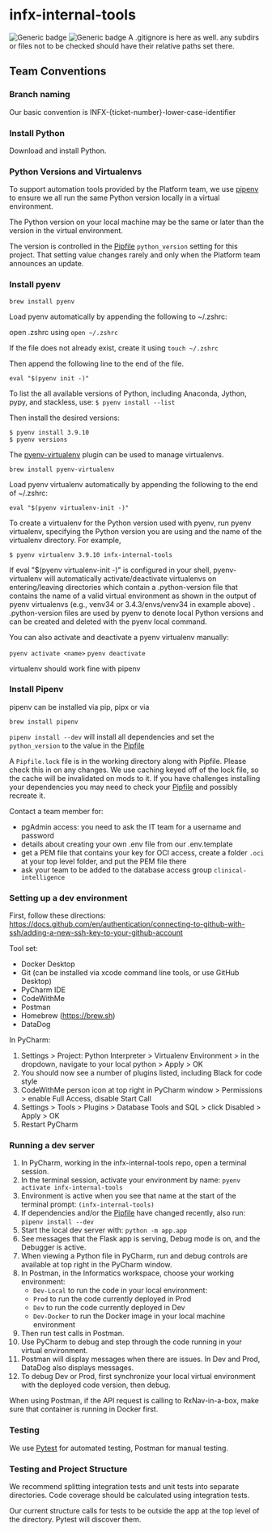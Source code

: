 # infx-internal-tools
![Generic badge](https://img.shields.io/badge/python-3.9-blue)
![Generic badge](https://img.shields.io/badge/code%20style-black-000000.svg)
A .gitignore is here as well. any subdirs or files not to be checked should have their relative paths set there.

## Team Conventions
### Branch naming

Our basic convention is INFX-{ticket-number}-lower-case-identifier

### Install Python

Download and install Python.

### Python Versions and Virtualenvs

To support automation tools provided by the Platform team, we use [pipenv](https://github.com/pypa/pipenv) 
to ensure we all run the same Python version locally in a virtual environment. 

The Python version on your local machine may be the same or later than the version in the virtual environment.

The version is controlled in the [Pipfile](Pipfile) `python_version` setting for this project.
That setting value changes rarely and only when the Platform team announces an update.

### Install pyenv

`brew install pyenv`

Load pyenv automatically by appending
the following to ~/.zshrc:

open .zshrc using `open ~/.zshrc`

If the file does not already exist, create it using `touch ~/.zshrc`

Then append the following line to the end of the file.

`eval "$(pyenv init -)"`

To list the all available versions of Python, including Anaconda, Jython, pypy, and stackless, use:
`$ pyenv install --list`

Then install the desired versions:
```
$ pyenv install 3.9.10
$ pyenv versions
```

The [pyenv-virtualenv](https://github.com/pyenv/pyenv-virtualenv) plugin can be used to manage virtualenvs.

`brew install pyenv-virtualenv`

Load pyenv virtualenv automatically by appending
the following to the end of  ~/.zshrc:

`eval "$(pyenv virtualenv-init -)"`

To create a virtualenv for the Python version used with pyenv, run pyenv virtualenv, specifying the Python version you are using and the name of the virtualenv directory. For example,

`$ pyenv virtualenv 3.9.10 infx-internal-tools`

If eval "$(pyenv virtualenv-init -)" is configured in your shell, pyenv-virtualenv will automatically activate/deactivate virtualenvs on entering/leaving directories which contain a .python-version file that contains the name of a valid virtual environment as shown in the output of pyenv virtualenvs (e.g., venv34 or 3.4.3/envs/venv34 in example above) . .python-version files are used by pyenv to denote local Python versions and can be created and deleted with the pyenv local command.

You can also activate and deactivate a pyenv virtualenv manually:

`pyenv activate <name>`
`pyenv deactivate`

virtualenv should work fine with pipenv

### Install Pipenv

pipenv can be installed via pip, pipx or via

`brew install pipenv`

`pipenv install --dev` will install all dependencies and set the `python_version` to the value in the [Pipfile](Pipfile) 

A `Pipfile.lock` file is in the working directory along with Pipfile. Please check this in on any changes. We use caching keyed 
off of the lock file, so the cache will be invalidated on mods to it. If you have challenges installing your dependencies
you may need to check your [Pipfile](Pipfile) and possibly
recreate it.

Contact a team member for:
- pgAdmin access: you need to ask the IT team for a username and password  
- details about creating your own .env file from our .env.template
- get a PEM file that contains your key for OCI access, create a folder `.oci` at your top level folder, and put the PEM file there
- ask your team to be added to the database access group `clinical-intelligence`


### Setting up a dev environment

First, follow these directions: https://docs.github.com/en/authentication/connecting-to-github-with-ssh/adding-a-new-ssh-key-to-your-github-account

Tool set:
- Docker Desktop
- Git (can be installed via xcode command line tools, or use GitHub Desktop)
- PyCharm IDE
- CodeWithMe
- Postman 
- Homebrew (https://brew.sh)
- DataDog

In PyCharm:
1. Settings > Project: Python Interpreter > Virtualenv Environment > in the dropdown, navigate to your local python > Apply > OK
2. You should now see a number of plugins listed, including Black for code style
3. CodeWithMe person icon at top right in PyCharm window > Permissions > enable Full Access, disable Start Call
4. Settings > Tools > Plugins > Database Tools and SQL > click Disabled > Apply > OK
5. Restart PyCharm


### Running a dev server

1. In PyCharm, working in the infx-internal-tools repo, open a terminal session.
2. In the terminal session, activate your environment by name: `pyenv activate infx-internal-tools`
3. Environment is active when you see that name at the start of the terminal prompt: `(infx-internal-tools) `
4. If dependencies and/or the [Pipfile](Pipfile) have changed recently, also run: `pipenv install --dev`
5. Start the local dev server with: `python -m app.app`
6. See messages that the Flask app is serving, Debug mode is on, and the Debugger is active.
7. When viewing a Python file in PyCharm, run and debug controls are available at top right in the PyCharm window.
8. In Postman, in the Informatics workspace, choose your working environment:
    - `Dev-Local` to run the code in your local environment:
    - `Prod` to run the code currently deployed in Prod
    - `Dev` to run the code currently deployed in Dev
    - `Dev-Docker` to run the Docker image in your local machine environment
9. Then run test calls in Postman.
10. Use PyCharm to debug and step through the code running in your virtual environment. 
10. Postman will display messages when there are issues. In Dev and Prod, DataDog also displays messages. 
11. To debug Dev or Prod, first synchronize your local virtual environment with the deployed code version, then debug.

When using Postman, if the API request is calling to RxNav-in-a-box, make sure that container is running in Docker first.


### Testing

We use [Pytest](https://docs.pytest.org/en/6.2.x/) for automated testing, Postman for manual testing.


### Testing and Project Structure

We recommend splitting integration tests and unit tests into separate directories. Code coverage should be calculated using integration tests. 

Our current structure calls for tests to be outside the app at the top level of the directory. Pytest will discover them.